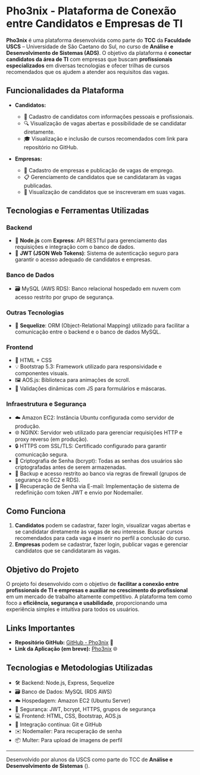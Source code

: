 # Pho3nix - Plataforma de Conexão entre Candidatos e Empresas de TI

**Pho3nix** é uma plataforma desenvolvida como parte do **TCC** da **Faculdade USCS** – Universidade de São Caetano do Sul, no curso de **Análise e Desenvolvimento de Sistemas (ADS)**. O objetivo da plataforma é **conectar candidatos da área de TI** com empresas que buscam **profissionais especializados** em diversas tecnologias e ofecer trilhas de cursos recomendados que os ajudem a atender aos requisitos das vagas.

## Funcionalidades da Plataforma

- **Candidatos:**

  - 📄 Cadastro de candidatos com informações pessoais e profissionais.
  - 🔍 Visualização de vagas abertas e possibilidade de se candidatar diretamente.
  - 🎓 Visualização e inclusão de cursos recomendados com link para repositório no GitHub.

- **Empresas:**
  - 🏢 Cadastro de empresas e publicação de vagas de emprego.
  - 📋 Gerenciamento de candidatos que se candidataram às vagas publicadas.
  - 👤 Visualização de candidatos que se inscreveram em suas vagas.

## Tecnologias e Ferramentas Utilizadas

### Backend

- 🔧 **Node.js** com **Express**: API RESTful para gerenciamento das requisições e integração com o banco de dados.
- 🔐 **JWT (JSON Web Tokens)**: Sistema de autenticação seguro para garantir o acesso adequado de candidatos e empresas.

### Banco de Dados

- 🗃️ MySQL (AWS RDS): Banco relacional hospedado em nuvem com acesso restrito por grupo de segurança.

### Outras Tecnologias

- 🔄 **Sequelize**: ORM (Object-Relational Mapping) utilizado para facilitar a comunicação entre o backend e o banco de dados MySQL.

### Frontend

- 🎨 HTML + CSS
- 💡 Bootstrap 5.3: Framework utilizado para responsividade e componentes visuais.
- 🖼️ AOS.js: Biblioteca para animações de scroll.
- 🛂 Validações dinâmicas com JS para formulários e máscaras.

### Infraestrutura e Segurança

- ☁️ Amazon EC2: Instância Ubuntu configurada como servidor de produção.
- 🌐 NGINX: Servidor web utilizado para gerenciar requisições HTTP e proxy reverso (em produção).
- 🔒 HTTPS com SSL/TLS: Certificado configurado para garantir comunicação segura.
- 🔐 Criptografia de Senha (bcrypt): Todas as senhas dos usuários são criptografadas antes de serem armazenadas.
- 🔄 Backup e acesso restrito ao banco via regras de firewall (grupos de segurança no EC2 e RDS).
- 📧 Recuperação de Senha via E-mail: Implementação de sistema de redefinição com token JWT e envio por Nodemailer.

## Como Funciona

1. **Candidatos** podem se cadastrar, fazer login, visualizar vagas abertas e se candidatar diretamente às vagas de seu interesse. Buscar cursos recomendados para cada vaga e inserir no perfil
   a conclusão do curso.
2. **Empresas** podem se cadastrar, fazer login, publicar vagas e gerenciar candidatos que se candidataram às vagas.

## Objetivo do Projeto

O projeto foi desenvolvido com o objetivo de **facilitar a conexão entre profissionais de TI e empresas e auxiliar no crescimento do profissional** em um mercado de trabalho altamente competitivo. A plataforma tem como foco a **eficiência, segurança e usabilidade**, proporcionando uma experiência simples e intuitiva para todos os usuários.

## Links Importantes

- **Repositório GitHub:** [GitHub - Pho3nix](https://github.com/jooogm/Pho3nixx.git) 🔗
- **Link da Aplicação (em breve):** [Pho3nix](http://pho3nix.com.br/) 🌐

## Tecnologias e Metodologias Utilizadas

- 🛠️ Backend: Node.js, Express, Sequelize
- 🗃️ Banco de Dados: MySQL (RDS AWS)
- ☁️ Hospedagem: Amazon EC2 (Ubuntu Server)
- 🔐 Segurança: JWT, bcrypt, HTTPS, grupos de segurança
- 💻 Frontend: HTML, CSS, Bootstrap, AOS.js
- 🔄 Integração contínua: Git e GitHub
- ✉️ Nodemailer: Para recuperação de senha
- 📦 Multer: Para upload de imagens de perfil

---

Desenvolvido por alunos da USCS como parte do TCC de **Análise e Desenvolvimento de Sistemas** ().
